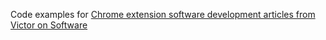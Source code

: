 Code examples for [Chrome extension software development articles from Victor on Software](https://victoronsoftware.com)
